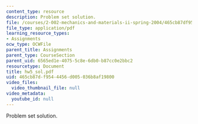 ```yaml
---
content_type: resource
description: Problem set solution.
file: /courses/2-002-mechanics-and-materials-ii-spring-2004/465cb87df9544456d005036b8af19800_hw5_sol.pdf
file_type: application/pdf
learning_resource_types:
- Assignments
ocw_type: OCWFile
parent_title: Assignments
parent_type: CourseSection
parent_uid: 6565ed1e-4075-5c8e-6db0-b87cc0e2bbc2
resourcetype: Document
title: hw5_sol.pdf
uid: 465cb87d-f954-4456-d005-036b8af19800
video_files:
  video_thumbnail_file: null
video_metadata:
  youtube_id: null
---
```

Problem set solution.